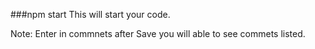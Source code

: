 ###npm start
This will start your code.


Note:  Enter in commnets 
after Save you will able to see commets listed.
